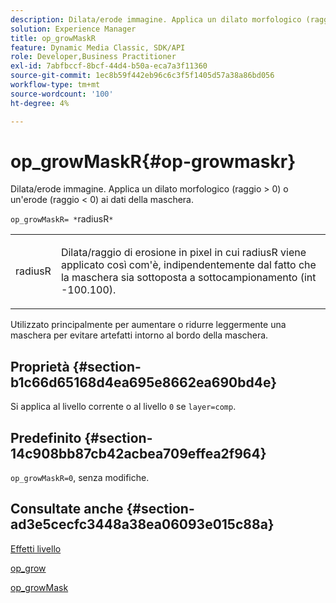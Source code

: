 ```yaml
---
description: Dilata/erode immagine. Applica un dilato morfologico (raggio > 0) o un'erode (raggio < 0) ai dati della maschera.
solution: Experience Manager
title: op_growMaskR
feature: Dynamic Media Classic, SDK/API
role: Developer,Business Practitioner
exl-id: 7abfbccf-8bcf-44d4-b50a-eca7a3f11360
source-git-commit: 1ec8b59f442eb96c6c3f5f1405d57a38a86bd056
workflow-type: tm+mt
source-wordcount: '100'
ht-degree: 4%

---
```


# op_growMaskR{#op-growmaskr}

Dilata/erode immagine. Applica un dilato morfologico (raggio > 0) o un&#39;erode (raggio &lt; 0) ai dati della maschera.

`op_growMaskR= *`radiusR`*`

<table id="simpletable_3BAA4523D29E447FA7A4C9009B3E8344"> 
 <tr class="strow"> 
  <td class="stentry"> <p><span class="codeph"><span class="varname"> radiusR</span></span> </p> </td> 
  <td class="stentry"> <p>Dilata/raggio di erosione in pixel in cui <span class="codeph"><span class="varname"> radiusR</span></span> viene applicato così com'è, indipendentemente dal fatto che la maschera sia sottoposta a sottocampionamento (int -100.100). </p></td> 
 </tr> 
</table>

Utilizzato principalmente per aumentare o ridurre leggermente una maschera per evitare artefatti intorno al bordo della maschera.

## Proprietà {#section-b1c66d65168d4ea695e8662ea690bd4e}

Si applica al livello corrente o al livello `0` se `layer=comp`.

## Predefinito {#section-14c908bb87cb42acbea709effea2f964}

`op_growMaskR=0`, senza modifiche.

## Consultate anche {#section-ad3e5cecfc3448a38ea06093e015c88a}

[Effetti livello](../../../../../is-api/http-ref/image-serving-api-ref/c-http-protocol-reference/c-syntax-and-features/r-layer-effects.md#reference-82a6b5311b3d4471ad2799adb3b2201c)

[op_grow](../../../../../is-api/http-ref/image-serving-api-ref/c-http-protocol-reference/c-command-reference/r-op-grow.md#reference-f95f3291c78c42b9a34b1b7e177e739a)

[op_growMask](../../../../../is-api/http-ref/image-serving-api-ref/c-http-protocol-reference/c-command-reference/r-op-growmask.md#reference-f0f9000af3ae43aba73d3ac1826710a1)
